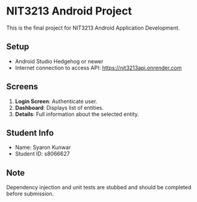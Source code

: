 # NIT3213 Android Project

This is the final project for NIT3213 Android Application Development.

## Setup

- Android Studio Hedgehog or newer
- Internet connection to access API: https://nit3213api.onrender.com

## Screens

1. **Login Screen**: Authenticate user.
2. **Dashboard**: Displays list of entities.
3. **Details**: Full information about the selected entity.

## Student Info

- Name: Syaron Kunwar
- Student ID: s8066627

## Note

Dependency injection and unit tests are stubbed and should be completed before submission.
